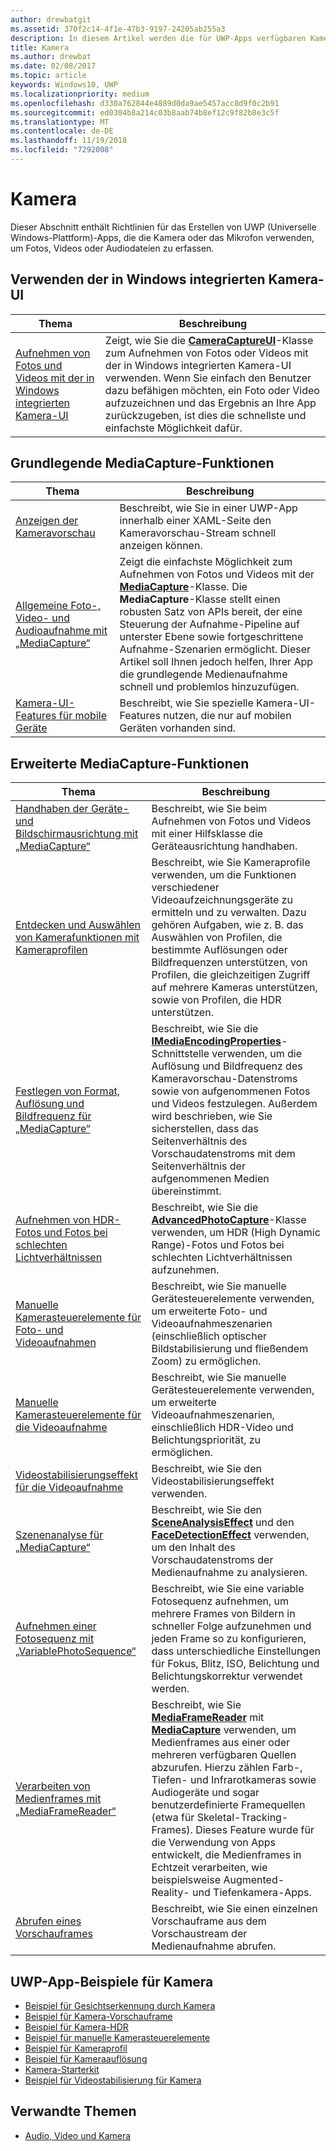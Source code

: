 ```yaml
---
author: drewbatgit
ms.assetid: 370f2c14-4f1e-47b3-9197-24205ab255a3
description: In diesem Artikel werden die für UWP-Apps verfügbaren Kamera-Features aufgeführt, sowie die Links zu den Anleitungen für ihre Verwendung.
title: Kamera
ms.author: drewbat
ms.date: 02/08/2017
ms.topic: article
keywords: Windows10, UWP
ms.localizationpriority: medium
ms.openlocfilehash: d330a762844e4889d0da9ae5457acc8d9f0c2b91
ms.sourcegitcommit: ed0304b8a214c03b8aab74b8ef12c9f82b8e3c5f
ms.translationtype: MT
ms.contentlocale: de-DE
ms.lasthandoff: 11/19/2018
ms.locfileid: "7292008"
---
```

# <a name="camera"></a>Kamera

Dieser Abschnitt enthält Richtlinien für das Erstellen von UWP (Universelle Windows-Plattform)-Apps, die die Kamera oder das Mikrofon verwenden, um Fotos, Videos oder Audiodateien zu erfassen.

## <a name="use-the-windows-built-in-camera-ui"></a>Verwenden der in Windows integrierten Kamera-UI

| Thema | Beschreibung |
|---------------------------------------------------------------------------------------------------|------------------------------------------------------------------------------------------------------------------------------------------------------------------------------------------------------------------------------------------------------------------------------------------------|
| [Aufnehmen von Fotos und Videos mit der in Windows integrierten Kamera-UI](capture-photos-and-video-with-cameracaptureui.md) | Zeigt, wie Sie die [**CameraCaptureUI**](https://msdn.microsoft.com/library/windows/apps/Windows.Media.Capture.CameraCaptureUI)-Klasse zum Aufnehmen von Fotos oder Videos mit der in Windows integrierten Kamera-UI verwenden. Wenn Sie einfach den Benutzer dazu befähigen möchten, ein Foto oder Video aufzuzeichnen und das Ergebnis an Ihre App zurückzugeben, ist dies die schnellste und einfachste Möglichkeit dafür.  |

## <a name="basic-mediacapture-tasks"></a>Grundlegende MediaCapture-Funktionen

| Thema | Beschreibung |
|---------------------------------------------------------------------------------------------------|------------------------------------------------------------------------------------------------------------------------------------------------------------------------------------------------------------------------------------------------------------------------------------------------|
| [Anzeigen der Kameravorschau](simple-camera-preview-access.md) | Beschreibt, wie Sie in einer UWP-App innerhalb einer XAML-Seite den Kameravorschau-Stream schnell anzeigen können. |
| [Allgemeine Foto-, Video- und Audioaufnahme mit „MediaCapture“](basic-photo-video-and-audio-capture-with-MediaCapture.md) | Zeigt die einfachste Möglichkeit zum Aufnehmen von Fotos und Videos mit der [**MediaCapture**](https://msdn.microsoft.com/library/windows/apps/Windows.Media.Capture.MediaCapture)-Klasse. Die **MediaCapture**-Klasse stellt einen robusten Satz von APIs bereit, der eine Steuerung der Aufnahme-Pipeline auf unterster Ebene sowie fortgeschrittene Aufnahme-Szenarien ermöglicht. Dieser Artikel soll Ihnen jedoch helfen, Ihrer App die grundlegende Medienaufnahme schnell und problemlos hinzuzufügen. |
| [Kamera-UI-Features für mobile Geräte](camera-ui-features-for-mobile-devices.md) | Beschreibt, wie Sie spezielle Kamera-UI-Features nutzen, die nur auf mobilen Geräten vorhanden sind.  |
                                                                                                               
## <a name="advanced-mediacapture-tasks"></a>Erweiterte MediaCapture-Funktionen   
                                                                                                               
| Thema                                                                                             | Beschreibung                                                                                                                                                                                                                                                                                    |
|---------------------------------------------------------------------------------------------------|------------------------------------------------------------------------------------------------------------------------------------------------------------------------------------------------------------------------------------------------------------------------------------------------|
| [Handhaben der Geräte- und Bildschirmausrichtung mit „MediaCapture“](handle-device-orientation-with-mediacapture.md) | Beschreibt, wie Sie beim Aufnehmen von Fotos und Videos mit einer Hilfsklasse die Geräteausrichtung handhaben. | 
| [Entdecken und Auswählen von Kamerafunktionen mit Kameraprofilen](camera-profiles.md) | Beschreibt, wie Sie Kameraprofile verwenden, um die Funktionen verschiedener Videoaufzeichnungsgeräte zu ermitteln und zu verwalten. Dazu gehören Aufgaben, wie z. B. das Auswählen von Profilen, die bestimmte Auflösungen oder Bildfrequenzen unterstützen, von Profilen, die gleichzeitigen Zugriff auf mehrere Kameras unterstützen, sowie von Profilen, die HDR unterstützen. |
| [Festlegen von Format, Auflösung und Bildfrequenz für „MediaCapture“](set-media-encoding-properties.md) | Beschreibt, wie Sie die [**IMediaEncodingProperties**](https://msdn.microsoft.com/library/windows/apps/hh701011)-Schnittstelle verwenden, um die Auflösung und Bildfrequenz des Kameravorschau-Datenstroms sowie von aufgenommenen Fotos und Videos festzulegen. Außerdem wird beschrieben, wie Sie sicherstellen, dass das Seitenverhältnis des Vorschaudatenstroms mit dem Seitenverhältnis der aufgenommenen Medien übereinstimmt. |
| [Aufnehmen von HDR-Fotos und Fotos bei schlechten Lichtverhältnissen](high-dynamic-range-hdr-photo-capture.md) | Beschreibt, wie Sie die [**AdvancedPhotoCapture**](https://msdn.microsoft.com/library/windows/apps/Windows.Media.Capture.AdvancedPhotoCapture)-Klasse verwenden, um HDR (High Dynamic Range)-Fotos und Fotos bei schlechten Lichtverhältnissen aufzunehmen. |
| [Manuelle Kamerasteuerelemente für Foto- und Videoaufnahmen](capture-device-controls-for-photo-and-video-capture.md) | Beschreibt, wie Sie manuelle Gerätesteuerelemente verwenden, um erweiterte Foto- und Videoaufnahmeszenarien (einschließlich optischer Bildstabilisierung und fließendem Zoom) zu ermöglichen. |
| [Manuelle Kamerasteuerelemente für die Videoaufnahme](capture-device-controls-for-video-capture.md) | Beschreibt, wie Sie manuelle Gerätesteuerelemente verwenden, um erweiterte Videoaufnahmeszenarien, einschließlich HDR-Video und Belichtungspriorität, zu ermöglichen.  |
| [Videostabilisierungseffekt für die Videoaufnahme](effects-for-video-capture.md) | Beschreibt, wie Sie den Videostabilisierungseffekt verwenden.  |
| [Szenenanalyse für „MediaCapture“](scene-analysis-for-media-capture.md) | Beschreibt, wie Sie den [**SceneAnalysisEffect**](https://msdn.microsoft.com/library/windows/apps/Windows.Media.Core.SceneAnalysisEffect) und den [**FaceDetectionEffect**](https://msdn.microsoft.com/library/windows/apps/Windows.Media.Core.FaceDetectionEffect) verwenden, um den Inhalt des Vorschaudatenstroms der Medienaufnahme zu analysieren.  |
| [Aufnehmen einer Fotosequenz mit „VariablePhotoSequence“](variable-photo-sequence.md) | Beschreibt, wie Sie eine variable Fotosequenz aufnehmen, um mehrere Frames von Bildern in schneller Folge aufzunehmen und jeden Frame so zu konfigurieren, dass unterschiedliche Einstellungen für Fokus, Blitz, ISO, Belichtung und Belichtungskorrektur verwendet werden.  |
| [Verarbeiten von Medienframes mit „MediaFrameReader“](process-media-frames-with-mediaframereader.md) | Beschreibt, wie Sie [**MediaFrameReader**](https://msdn.microsoft.com/library/windows/apps/Windows.Media.Capture.Frames.MediaFrameReader) mit [**MediaCapture**](https://msdn.microsoft.com/library/windows/apps/Windows.Media.Capture.MediaCapture) verwenden, um Medienframes aus einer oder mehreren verfügbaren Quellen abzurufen. Hierzu zählen Farb-, Tiefen- und Infrarotkameras sowie Audiogeräte und sogar benutzerdefinierte Framequellen (etwa für Skeletal-Tracking-Frames). Dieses Feature wurde für die Verwendung von Apps entwickelt, die Medienframes in Echtzeit verarbeiten, wie beispielsweise Augmented-Reality- und Tiefenkamera-Apps.  |
| [Abrufen eines Vorschauframes](get-a-preview-frame.md) | Beschreibt, wie Sie einen einzelnen Vorschauframe aus dem Vorschaustream der Medienaufnahme abrufen.  |                                                                                                   


## <a name="uwp-app-samples-for-camera"></a>UWP-App-Beispiele für Kamera

* [Beispiel für Gesichtserkennung durch Kamera](http://go.microsoft.com/fwlink/p/?LinkID=619486&clcid=0x409)
* [Beispiel für Kamera-Vorschauframe](http://go.microsoft.com/fwlink/p/?LinkID=620516&clcid=0x409)
* [Beispiel für Kamera-HDR](http://go.microsoft.com/fwlink/p/?LinkID=620517&clcid=0x409)
* [Beispiel für manuelle Kamerasteuerelemente](http://go.microsoft.com/fwlink/p/?LinkID=627611&clcid=0x409)
* [Beispiel für Kameraprofil](http://go.microsoft.com/fwlink/p/?LinkID=620518&clcid=0x409)
* [Beispiel für Kameraauflösung](http://go.microsoft.com/fwlink/p/?LinkID=624252&clcid=0x409)
* [Kamera-Starterkit](http://go.microsoft.com/fwlink/p/?LinkID=619479&clcid=0x409)
* [Beispiel für Videostabilisierung für Kamera](http://go.microsoft.com/fwlink/p/?LinkID=620519&clcid=0x409)

## <a name="related-topics"></a>Verwandte Themen

* [Audio, Video und Kamera](index.md)
 

 




